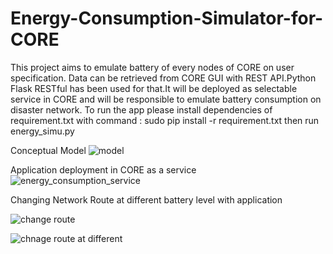 # Energy-Consumption-Simulator-for-CORE
This project aims to emulate battery of every nodes of CORE on user specification. Data can be retrieved from CORE GUI with REST API.Python Flask RESTful has been used for that.It will be deployed as selectable service in CORE and will be responsible to emulate battery consumption on disaster network.
To run the app please install dependencies of requirement.txt with command : sudo pip install -r requirement.txt
then run energy_simu.py

Conceptual Model
![model](https://user-images.githubusercontent.com/45766557/61692983-00ccca00-ad2f-11e9-9b18-efd9502070cb.jpg)

Application deployment in CORE as a service
![energy_consumption_service](https://user-images.githubusercontent.com/45766557/61693471-e8a97a80-ad2f-11e9-9a46-3d235921aebe.png)


Changing Network Route at different battery level with application

![change route](https://user-images.githubusercontent.com/45766557/61693568-1abadc80-ad30-11e9-9e04-7bccfe7040f4.png)

![chnage route at different](https://user-images.githubusercontent.com/45766557/61693666-46d65d80-ad30-11e9-9eea-460b0f7a0cfa.png)









